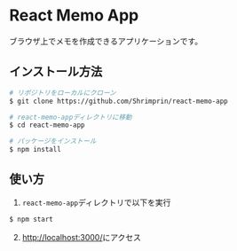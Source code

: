 # React Memo App

ブラウザ上でメモを作成できるアプリケーションです。

## インストール方法

```bash
# リポジトリをローカルにクローン
$ git clone https://github.com/Shrimprin/react-memo-app

# react-memo-appディレクトリに移動
$ cd react-memo-app

# パッケージをインストール
$ npm install
```

## 使い方

1. `react-memo-app`ディレクトリで以下を実行

```bash
$ npm start
```

2. [http://localhost:3000/](http://localhost:3000/)にアクセス
